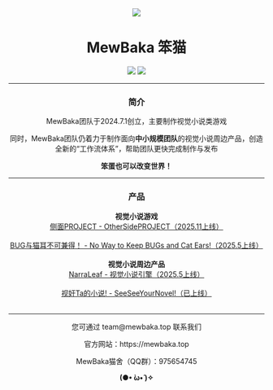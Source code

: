 <div align="center">
  <picture>
  <source media="(prefers-color-scheme: dark)" srcset="https://s3.bmp.ovh/imgs/2025/02/12/bca83e672439000a.png">
  <img src="https://s3.bmp.ovh/imgs/2025/02/12/4cf980fe05dda385.png">
</picture>
  <h1>MewBaka 笨猫</h1>
  <a href="https://space.bilibili.com/3546731419535895"><img src="https://img.shields.io/badge/关注我们的BiliBili-white?logo=bilibili"></a>
  <a href="https://mewbakateam.itch.io"><img src="https://img.shields.io/badge/我们的itch.io-white?logo=itch.io"></a>
  <hr>
  <h3>简介</h3>
  <p>MewBaka团队于2024.7.1创立，主要制作视觉小说类游戏</p>
  <p>同时，MewBaka团队仍着力于制作面向<b>中小规模团队</b>的视觉小说周边产品，创造全新的“工作流体系”，帮助团队更快完成制作与发布</p>
  <b>笨蛋也可以改变世界！</b>
  <hr>
  <h3>产品</h3>
  <b>视觉小说游戏</b><br>
  <a href="https://github.com/MewBaka/OtherSidePROJECT">侧面PROJECT - OtherSidePROJECT（2025.11上线）</a><br><br>
  <a href="https://github.com/MewBaka/NarraLeaf-Demo">BUG与猫耳不可兼得！ - No Way to Keep BUGs and Cat Ears!（2025.5上线）</a><br><br>
  <b>视觉小说周边产品</b><br>
  <a href="https://github.com/narralef">NarraLeaf - 视觉小说引擎（2025.5上线）</a><br><br>
  <a href="https://github.com/mewbaka/seeseeyournovel">视奸Ta的小说! - SeeSeeYourNovel!（已上线）</a><br><br>
  <hr>
  <p>您可通过 team@mewbaka.top 联系我们</p>
  <p>官方网站：https://mewbaka.top</p>
  <p>MewBaka猫舍（QQ群）：975654745</p>
  <b>(●• ̀ω•́ )✧</b>
</div>
